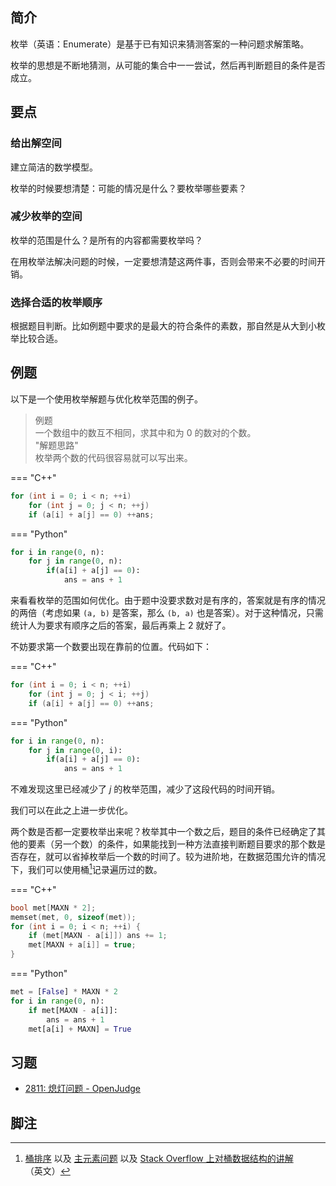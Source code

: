 ## 简介

枚举（英语：Enumerate）是基于已有知识来猜测答案的一种问题求解策略。

枚举的思想是不断地猜测，从可能的集合中一一尝试，然后再判断题目的条件是否成立。

## 要点

### 给出解空间

建立简洁的数学模型。

枚举的时候要想清楚：可能的情况是什么？要枚举哪些要素？

### 减少枚举的空间

枚举的范围是什么？是所有的内容都需要枚举吗？

在用枚举法解决问题的时候，一定要想清楚这两件事，否则会带来不必要的时间开销。

### 选择合适的枚举顺序

根据题目判断。比如例题中要求的是最大的符合条件的素数，那自然是从大到小枚举比较合适。

## 例题

以下是一个使用枚举解题与优化枚举范围的例子。

>例题  
一个数组中的数互不相同，求其中和为 $0$ 的数对的个数。  
"解题思路"  
枚举两个数的代码很容易就可以写出来。
    
=== "C++"

```cpp
for (int i = 0; i < n; ++i)
    for (int j = 0; j < n; ++j)
    if (a[i] + a[j] == 0) ++ans;
```

=== "Python"

```python
for i in range(0, n):
    for j in range(0, n):
        if(a[i] + a[j] == 0):
            ans = ans + 1
```
来看看枚举的范围如何优化。由于题中没要求数对是有序的，答案就是有序的情况的两倍（考虑如果 `(a, b)` 是答案，那么 `(b, a)` 也是答案）。对于这种情况，只需统计人为要求有顺序之后的答案，最后再乘上 $2$ 就好了。
    
不妨要求第一个数要出现在靠前的位置。代码如下：

=== "C++"

```cpp
for (int i = 0; i < n; ++i)
    for (int j = 0; j < i; ++j)
    if (a[i] + a[j] == 0) ++ans;
```

=== "Python"

```python
for i in range(0, n):
    for j in range(0, i):
        if(a[i] + a[j] == 0):
            ans = ans + 1
```

不难发现这里已经减少了 $j$ 的枚举范围，减少了这段代码的时间开销。
    
我们可以在此之上进一步优化。
    
两个数是否都一定要枚举出来呢？枚举其中一个数之后，题目的条件已经确定了其他的要素（另一个数）的条件，如果能找到一种方法直接判断题目要求的那个数是否存在，就可以省掉枚举后一个数的时间了。较为进阶地，在数据范围允许的情况下，我们可以使用桶[^1]记录遍历过的数。

=== "C++"

```cpp
bool met[MAXN * 2];
memset(met, 0, sizeof(met));
for (int i = 0; i < n; ++i) {
    if (met[MAXN - a[i]]) ans += 1;
    met[MAXN + a[i]] = true;
}
```

=== "Python"

```python
met = [False] * MAXN * 2
for i in range(0, n):
    if met[MAXN - a[i]]:
        ans = ans + 1
    met[a[i] + MAXN] = True
```

## 习题

- [2811: 熄灯问题 - OpenJudge](http://bailian.openjudge.cn/practice/2811/)

## 脚注

[^1]: [桶排序](../../1.AlgorithmBase/6.Sort%E6%8E%92%E5%BA%8F/10.%E6%A1%B6%E6%8E%92%E5%BA%8F.md) 以及 [主元素问题](../../9.Others/13.%E4%B8%BB%E5%85%83%E7%B4%A0%E9%97%AE%E9%A2%98/%E4%B8%BB%E5%85%83%E7%B4%A0%E9%97%AE%E9%A2%98.md#桶计数做法) 以及 [Stack Overflow 上对桶数据结构的讲解](https://stackoverflow.com/questions/42399355/what-is-a-bucket-or-double-bucket-data-structure)（英文）
